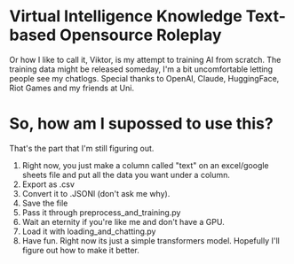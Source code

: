 # Virtual Intelligence Knowledge Text-based Opensource Roleplay
 Or how I like to call it, Viktor, is my attempt to training AI from scratch. The training data might be released someday, I'm a bit uncomfortable letting people see my chatlogs.
 Special thanks to OpenAI, Claude, HuggingFace, Riot Games and my friends at Uni.

# So, how am I supossed to use this?
That's the part that I'm still figuring out.
1. Right now, you just make a column called "text" on an excel/google sheets file and put all the data you want under a column.
2. Export as .csv
3. Convert it to .JSONl (don't ask me why).
4. Save the file
5. Pass it through preprocess_and_training.py
6. Wait an eternity if you're like me and don't have a GPU.
7. Load it with loading_and_chatting.py
8. Have fun.
Right now its just a simple transformers model. Hopefully I'll figure out how to make it better.

